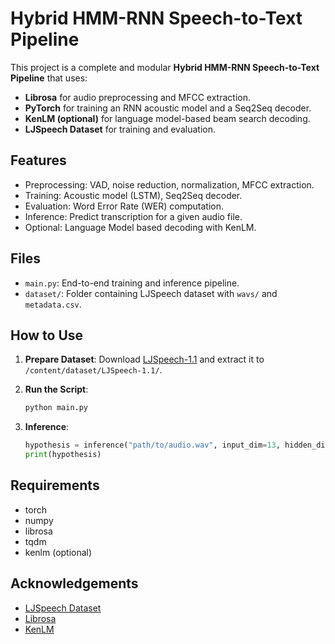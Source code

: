 
# Hybrid HMM-RNN Speech-to-Text Pipeline

This project is a complete and modular **Hybrid HMM-RNN Speech-to-Text Pipeline** that uses:
- **Librosa** for audio preprocessing and MFCC extraction.
- **PyTorch** for training an RNN acoustic model and a Seq2Seq decoder.
- **KenLM (optional)** for language model-based beam search decoding.
- **LJSpeech Dataset** for training and evaluation.

## Features

- Preprocessing: VAD, noise reduction, normalization, MFCC extraction.
- Training: Acoustic model (LSTM), Seq2Seq decoder.
- Evaluation: Word Error Rate (WER) computation.
- Inference: Predict transcription for a given audio file.
- Optional: Language Model based decoding with KenLM.

## Files

- `main.py`: End-to-end training and inference pipeline.
- `dataset/`: Folder containing LJSpeech dataset with `wavs/` and `metadata.csv`.

## How to Use

1. **Prepare Dataset**: Download [LJSpeech-1.1](https://keithito.com/LJ-Speech-Dataset/) and extract it to `/content/dataset/LJSpeech-1.1/`.

2. **Run the Script**:
    ```bash
    python main.py
    ```

3. **Inference**:
    ```python
    hypothesis = inference("path/to/audio.wav", input_dim=13, hidden_dim=128, output_dim=256, use_kenlm=False)
    print(hypothesis)
    ```

## Requirements

- torch
- numpy
- librosa
- tqdm
- kenlm (optional)

## Acknowledgements

- [LJSpeech Dataset](https://keithito.com/LJ-Speech-Dataset/)
- [Librosa](https://librosa.org/)
- [KenLM](https://github.com/kpu/kenlm)

